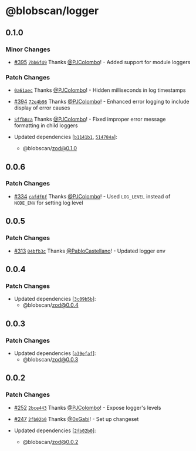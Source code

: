 # @blobscan/logger

## 0.1.0

### Minor Changes

- [#395](https://github.com/Blobscan/blobscan/pull/395) [`7bb6f49`](https://github.com/Blobscan/blobscan/commit/7bb6f4912c89d0dd436e325677c801200e32edba) Thanks [@PJColombo](https://github.com/PJColombo)! - Added support for module loggers

### Patch Changes

- [`0a61aec`](https://github.com/Blobscan/blobscan/commit/0a61aec545fa1b3b7a44b2a7c9e9a8e8250c1362) Thanks [@PJColombo](https://github.com/PJColombo)! - Hidden milliseconds in log timestamps

- [#394](https://github.com/Blobscan/blobscan/pull/394) [`72e4b96`](https://github.com/Blobscan/blobscan/commit/72e4b963e2e735156032467554e6cc3cd311097e) Thanks [@PJColombo](https://github.com/PJColombo)! - Enhanced error logging to include display of error causes

- [`5ffb8ca`](https://github.com/Blobscan/blobscan/commit/5ffb8ca355bfcd02393a3b40e89b9d7a1a5a05e8) Thanks [@PJColombo](https://github.com/PJColombo)! - Fixed improper error message formatting in child loggers

- Updated dependencies [[`b1141b1`](https://github.com/Blobscan/blobscan/commit/b1141b1ca369ee8c3d02c4cb3dd4e47ebca08120), [`514784a`](https://github.com/Blobscan/blobscan/commit/514784a743937dc2d1af1ed533e90fef3b3aa057)]:
  - @blobscan/zod@0.1.0

## 0.0.6

### Patch Changes

- [#334](https://github.com/Blobscan/blobscan/pull/334) [`cafdf6f`](https://github.com/Blobscan/blobscan/commit/cafdf6f5421f50ae0b88ea2563933f14e3db9d76) Thanks [@PJColombo](https://github.com/PJColombo)! - Used `LOG_LEVEL` instead of `NODE_ENV` for setting log level

## 0.0.5

### Patch Changes

- [#313](https://github.com/Blobscan/blobscan/pull/313) [`04bfb3c`](https://github.com/Blobscan/blobscan/commit/04bfb3cc78ce76f5e08cca1063f33bd6714b7096) Thanks [@PabloCastellano](https://github.com/PabloCastellano)! - Updated logger env

## 0.0.4

### Patch Changes

- Updated dependencies [[`3c09b5b`](https://github.com/Blobscan/blobscan/commit/3c09b5bf8ea854f30a6675b022a87b1a04960bf6)]:
  - @blobscan/zod@0.0.4

## 0.0.3

### Patch Changes

- Updated dependencies [[`a39efaf`](https://github.com/Blobscan/blobscan/commit/a39efafec2732d0ceced9f97fc0d538cf7b0c922)]:
  - @blobscan/zod@0.0.3

## 0.0.2

### Patch Changes

- [#252](https://github.com/Blobscan/blobscan/pull/252) [`2bce443`](https://github.com/Blobscan/blobscan/commit/2bce443401b1875df40298ebd957f86a92539397) Thanks [@PJColombo](https://github.com/PJColombo)! - Expose logger's levels

- [#247](https://github.com/Blobscan/blobscan/pull/247) [`2fb02b0`](https://github.com/Blobscan/blobscan/commit/2fb02b0268e1fcafc10abefb079d822845392d73) Thanks [@0xGabi](https://github.com/0xGabi)! - Set up changeset

- Updated dependencies [[`2fb02b0`](https://github.com/Blobscan/blobscan/commit/2fb02b0268e1fcafc10abefb079d822845392d73)]:
  - @blobscan/zod@0.0.2
